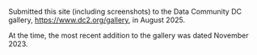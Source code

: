 

Submitted this site (including screenshots) to the Data Community DC gallery, 
https://www.dc2.org/gallery,
in August 2025.

At the time, the most recent addition to the gallery was dated November 2023.


